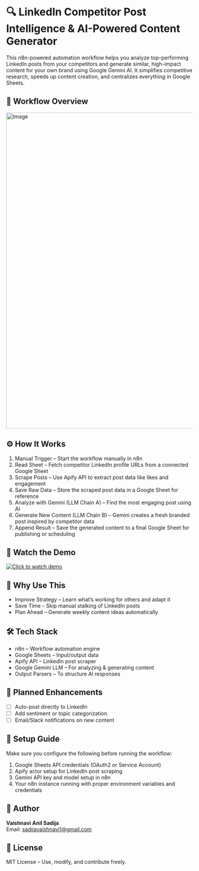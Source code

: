 # 🔍 LinkedIn Competitor Post Intelligence & AI-Powered Content Generator

This n8n-powered automation workflow helps you analyze top-performing LinkedIn posts from your competitors and generate similar, high-impact content for your own brand using Google Gemini AI. It simplifies competitive research, speeds up content creation, and centralizes everything in Google Sheets.

## 📸 Workflow Overview

<img width="2276" height="854" alt="Image" src="https://github.com/user-attachments/assets/95406cfa-5777-4274-86d3-fdf3ec1a4e7e" />

## ⚙️ How It Works

1. Manual Trigger – Start the workflow manually in n8n  
2. Read Sheet – Fetch competitor LinkedIn profile URLs from a connected Google Sheet  
3. Scrape Posts – Use Apify API to extract post data like likes and engagement  
4. Save Raw Data – Store the scraped post data in a Google Sheet for reference  
5. Analyze with Gemini (LLM Chain A) – Find the most engaging post using AI  
6. Generate New Content (LLM Chain B) – Gemini creates a fresh branded post inspired by competitor data  
7. Append Result – Save the generated content to a final Google Sheet for publishing or scheduling

## 🎥 Watch the Demo

[![Click to watch demo](https://github.com/user-attachments/assets/ae3210f4-2ef4-421b-b56e-c0e71912a334)](https://www.loom.com/share/99e6ded6bfef46b299471967fa030882?sid=0fe74c85-233d-4ef4-86e8-3525d132474d)




## 🧠 Why Use This

- Improve Strategy – Learn what’s working for others and adapt it  
- Save Time – Skip manual stalking of LinkedIn posts  
- Plan Ahead – Generate weekly content ideas automatically  

## 🛠️ Tech Stack

- n8n – Workflow automation engine  
- Google Sheets – Input/output data  
- Apify API – LinkedIn post scraper  
- Google Gemini LLM – For analyzing & generating content  
- Output Parsers – To structure AI responses  

## 🚀 Planned Enhancements

- [ ] Auto-post directly to LinkedIn  
- [ ] Add sentiment or topic categorization  
- [ ] Email/Slack notifications on new content  

## 🔐 Setup Guide

Make sure you configure the following before running the workflow:

1. Google Sheets API credentials (OAuth2 or Service Account)  
2. Apify actor setup for LinkedIn post scraping  
3. Gemini API key and model setup in n8n  
4. Your n8n instance running with proper environment variables and credentials  

## 👤 Author

**Vaishnavi Anil Sadija**  
Email: sadijavaishnavi1@gmail.com  

## 📄 License

MIT License – Use, modify, and contribute freely.
